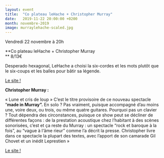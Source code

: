 ```yaml
---
layout: event
title:  "Co plateau leHache + Christopher Murray"
date:   2019-11-22 20:00:00 +0200
month: novembre-2019
image: murraylehache-scaled.jpg
---
```






 Vendredi 22 novembre à 20h

 **Co plateau leHache + Christopher Murray  
** 8/13€



Desperado hexagonal, LeHache a choisi la six-cordes et les mots plutôt que le six-coups et les balles pour bâtir sa légende.



[Le site !](https://www.lehache.fr/)

**Christopher Murray :**

« Lune et cris de loup » C’est le titre provisoire de ce nouveau spectacle “**made in Murray”.** En solo ? Pas vraiment, puisque accompagné d’au moins une, voire deux, ou trois, ou même quatre guitares. Pourquoi pas un clavier ? Tout dépendra des circonstances, puisque ce show peut se décliner de différentes façons : de la prestation acoustique chez l’habitant à des scènes sonorisées, c’est et ça reste du Murray : un spectacle “rock et baroque à la fois”, au “vague à l‘âme rieur” comme l’a décrit la presse. Christopher livre dans ce spectacle la plupart des textes, avec l’apport de son camarade Gil Chovet et un inédit Leprestien »

[Le site !](http://www.christophermurray.fr/)